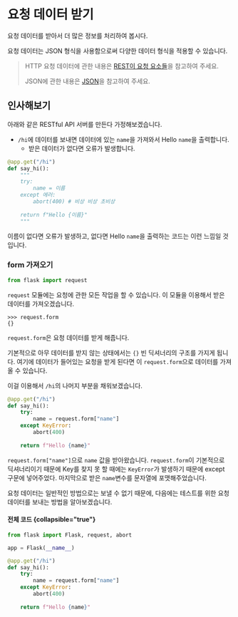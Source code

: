 # 요청 데이터 받기

요청 데이터를 받아서 더 많은 정보를 처리하여 봅시다.

요청 데이터는 JSON 형식을 사용함으로써 다양한 데이터 형식을 적용할 수 있습니다.

> HTTP 요청 데이터에 관한 내용은 [REST이 요청 요소들](REST-request-elements.md#data)을 참고하여 주세요.
>
> JSON에 관한 내용은 [JSON](JSON.md)을 참고하여 주세요.

## 인사해보기

아래와 같은 RESTful API 서버를 만든다 가정해보겠습니다.
- `/hi`에 데이터를 보내면 데이터에 있는 `name`을 가져와서 Hello `name`을 출력합니다.
  - 받은 데이터가 없다면 오류가 발생합니다.

```python
@app.get("/hi")
def say_hi():
    """
    try:
        name = 이름
    except 에러:
        abort(400) # 비상 비상 초비상
    
    return f"Hello {이름}"
    """
```

이름이 없다면 오류가 발생하고, 없다면 Hello `name`을 출력하는 코드는 이런 느낌일 것 입니다.

### form 가져오기

```python
from flask import request
```
`request` 모듈에는 요청에 관한 모든 작업을 할 수 있습니다.
이 모듈을 이용해서 받은 데이터를 가져오겠습니다.

```
>>> request.form
{}
```

`request.form`은 요청 데이터를 받게 해줍니다.

기본적으로 아무 데이터를 받지 않는 상태에서는 `{}` 빈 딕셔너리의 구조를 가지게 됩니다.
여기에 데이터가 들어있는 요청을 받게 된다면 이 `request.form`으로 데이터를 가져올 수 있습니다.

이걸 이용해서 `/hi`의 나머지 부분을 채워보겠습니다.

```python
@app.get("/hi")
def say_hi():
    try:
        name = request.form["name"]
    except KeyError:
        abort(400)
    
    return f"Hello {name}"
```

`request.form["name"]`으로 `name` 값을 받아왔습니다.
`request.form`이 기본적으로 딕셔너리이기 때문에 Key를 찾지 못 할 때에는 `KeyError`가 발생하기 때문에 except 구문에 넣어주었다.
마지막으로 받은 `name`변수를 문자열에 포맷해주었습니다.

요청 데이터는 일반적인 방법으로는 보낼 수 없기 때문에, 다음에는 테스트를 위한 요청 데이터를 보내는 방법을 알아보겠습니다.

#### 전체 코드 {collapsible="true"}

```python
from flask import Flask, request, abort

app = Flask(__name__)

@app.get("/hi")
def say_hi():
    try:
        name = request.form["name"]
    except KeyError:
        abort(400)
    
    return f"Hello {name}"
```
